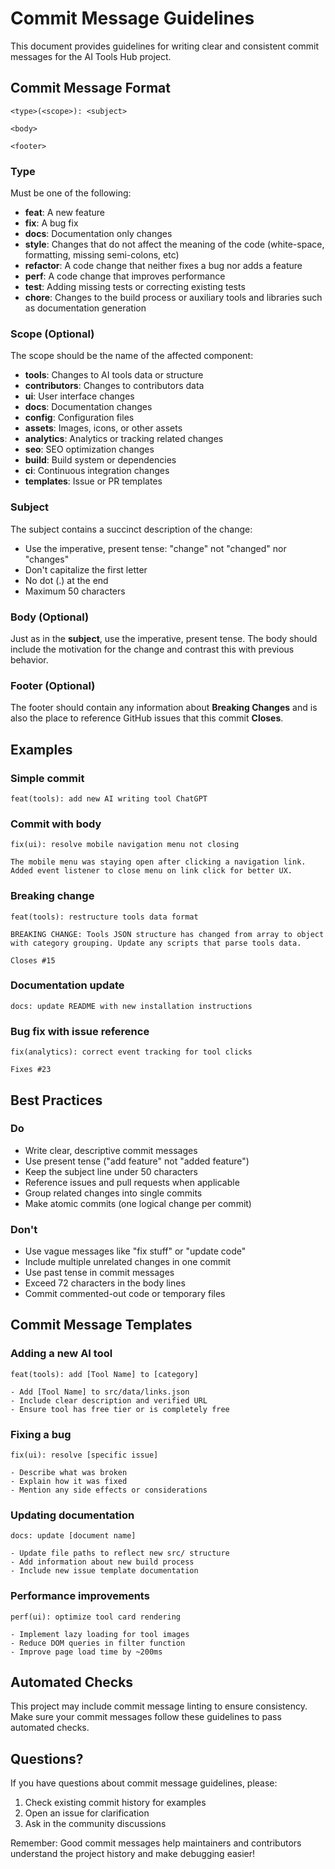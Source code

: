 # Commit Message Guidelines

This document provides guidelines for writing clear and consistent commit messages for the AI Tools Hub project.

## Commit Message Format

```
<type>(<scope>): <subject>

<body>

<footer>
```

### Type

Must be one of the following:

- **feat**: A new feature
- **fix**: A bug fix
- **docs**: Documentation only changes
- **style**: Changes that do not affect the meaning of the code (white-space, formatting, missing semi-colons, etc)
- **refactor**: A code change that neither fixes a bug nor adds a feature
- **perf**: A code change that improves performance
- **test**: Adding missing tests or correcting existing tests
- **chore**: Changes to the build process or auxiliary tools and libraries such as documentation generation

### Scope (Optional)

The scope should be the name of the affected component:

- **tools**: Changes to AI tools data or structure
- **contributors**: Changes to contributors data
- **ui**: User interface changes
- **docs**: Documentation changes
- **config**: Configuration files
- **assets**: Images, icons, or other assets
- **analytics**: Analytics or tracking related changes
- **seo**: SEO optimization changes
- **build**: Build system or dependencies
- **ci**: Continuous integration changes
- **templates**: Issue or PR templates

### Subject

The subject contains a succinct description of the change:

- Use the imperative, present tense: "change" not "changed" nor "changes"
- Don't capitalize the first letter
- No dot (.) at the end
- Maximum 50 characters

### Body (Optional)

Just as in the **subject**, use the imperative, present tense. The body should include the motivation for the change and contrast this with previous behavior.

### Footer (Optional)

The footer should contain any information about **Breaking Changes** and is also the place to reference GitHub issues that this commit **Closes**.

## Examples

### Simple commit

```
feat(tools): add new AI writing tool ChatGPT
```

### Commit with body

```
fix(ui): resolve mobile navigation menu not closing

The mobile menu was staying open after clicking a navigation link.
Added event listener to close menu on link click for better UX.
```

### Breaking change

```
feat(tools): restructure tools data format

BREAKING CHANGE: Tools JSON structure has changed from array to object
with category grouping. Update any scripts that parse tools data.

Closes #15
```

### Documentation update

```
docs: update README with new installation instructions
```

### Bug fix with issue reference

```
fix(analytics): correct event tracking for tool clicks

Fixes #23
```

## Best Practices

### Do

- Write clear, descriptive commit messages
- Use present tense ("add feature" not "added feature")
- Keep the subject line under 50 characters
- Reference issues and pull requests when applicable
- Group related changes into single commits
- Make atomic commits (one logical change per commit)

### Don't

- Use vague messages like "fix stuff" or "update code"
- Include multiple unrelated changes in one commit
- Use past tense in commit messages
- Exceed 72 characters in the body lines
- Commit commented-out code or temporary files

## Commit Message Templates

### Adding a new AI tool

```
feat(tools): add [Tool Name] to [category]

- Add [Tool Name] to src/data/links.json
- Include clear description and verified URL
- Ensure tool has free tier or is completely free
```

### Fixing a bug

```
fix(ui): resolve [specific issue]

- Describe what was broken
- Explain how it was fixed
- Mention any side effects or considerations
```

### Updating documentation

```
docs: update [document name]

- Update file paths to reflect new src/ structure
- Add information about new build process
- Include new issue template documentation
```

### Performance improvements

```
perf(ui): optimize tool card rendering

- Implement lazy loading for tool images
- Reduce DOM queries in filter function
- Improve page load time by ~200ms
```

## Automated Checks

This project may include commit message linting to ensure consistency. Make sure your commit messages follow these guidelines to pass automated checks.

## Questions?

If you have questions about commit message guidelines, please:

1. Check existing commit history for examples
2. Open an issue for clarification
3. Ask in the community discussions

Remember: Good commit messages help maintainers and contributors understand the project history and make debugging easier!
